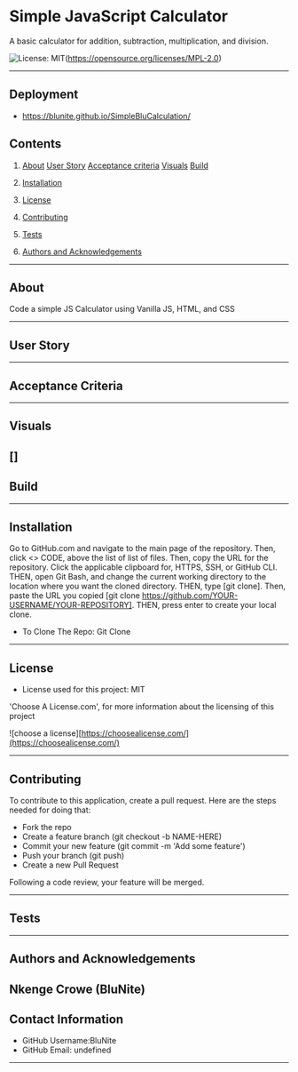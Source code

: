 # Simple JavaScript Calculator

A basic calculator for addition, subtraction, multiplication, and division.

![License: MIT](https://img.shields.io/badge/License-MIT-blue.svg)(https://opensource.org/licenses/MPL-2.0)

---

## Deployment

- https://blunite.github.io/SimpleBluCalculation/

## Contents

1. [About](#about)
   [User Story](#user%20story)
   [Acceptance criteria](#acceptance%20criteria)
   [Visuals](#visuals)
   [Build](#build)

2. [Installation](#installation)
3. [License](#license)
4. [Contributing](#contributing)
5. [Tests](#tests)
6. [Authors and Acknowledgements](#authors-and-acknowledgements)

---

## About

Code a simple JS Calculator using Vanilla JS, HTML, and CSS

---

## User Story

---

## Acceptance Criteria

---

## Visuals

## [![]()]

## Build

---

## Installation

Go to GitHub.com and navigate to the main page of the repository. Then, click <> CODE, above the list of list of files. Then, copy the URL for the repository. Click the applicable clipboard for, HTTPS, SSH, or GitHub CLI. THEN, open Git Bash, and change the current working directory to the location where you want the cloned directory. THEN, type [git clone]. Then, paste the URL you copied [git clone https://github.com/YOUR-USERNAME/YOUR-REPOSITORY]. THEN, press enter to create your local clone.

- To Clone The Repo:
  Git Clone

---

## License

- License used for this project: MIT

'Choose A License.com', for more information about the licensing of this project

![choose a license][https://choosealicense.com/](https://choosealicense.com/)

---

## Contributing

To contribute to this application, create a pull request.
Here are the steps needed for doing that:

- Fork the repo
- Create a feature branch (git checkout -b NAME-HERE)
- Commit your new feature (git commit -m 'Add some feature')
- Push your branch (git push)
- Create a new Pull Request

Following a code review, your feature will be merged.

---

## Tests

---

## Authors and Acknowledgements

## Nkenge Crowe (BluNite)

## Contact Information

- GitHub Username:BluNite
- GitHub Email: undefined

---
